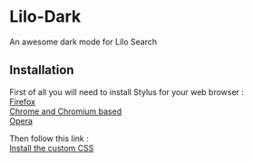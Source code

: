 # Lilo-Dark
An awesome dark mode for Lilo Search

## Installation
First of all you will need to install Stylus for your web browser :  
[Firefox](https://addons.mozilla.org/en-US/firefox/addon/styl-us/)  
[Chrome and Chromium based](https://chrome.google.com/webstore/detail/stylus/clngdbkpkpeebahjckkjfobafhncgmne)  
[Opera](https://addons.opera.com/en-gb/extensions/details/stylus/)

Then follow this link :  
[Install the custom CSS](https://github.com/KeetKhat/Lilo-Dark/raw/main/lilo-dark.user.css)